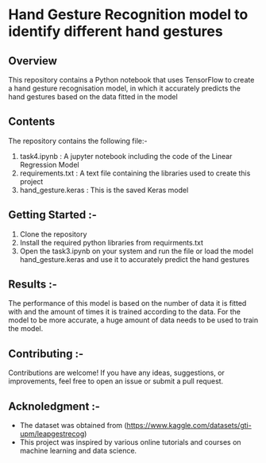 # Hand Gesture Recognition model to identify different hand gestures

## Overview

This repository contains a Python notebook that uses TensorFlow to create a hand gesture recognisation model, in which it accurately predicts the hand gestures based on the data fitted in the model

## Contents

The repository contains the following file:-

1.  task4.ipynb : A jupyter notebook including the code of the Linear Regression Model
2.  requirements.txt : A text file containing the libraries used to create this project
3.  hand_gesture.keras : This is the saved Keras model

## Getting Started :-

1. Clone the repository
2. Install the required python libraries from requirments.txt
3. Open the task3.ipynb on your system and run the file or load the model hand_gesture.keras and use it to accurately predict the hand gestures

## Results :-

The performance of this model is based on the number of data it is fitted with and the amount of times it is trained according to the data. For the model to be more accurate, a huge amount of data needs to be used to train the model.

## Contributing :-

Contributions are welcome! If you have any ideas, suggestions, or improvements, feel free to open an issue or submit a pull request.

## Acknoledgment :-

- The dataset was obtained from (https://www.kaggle.com/datasets/gti-upm/leapgestrecog)
- This project was inspired by various online tutorials and courses on machine learning and data science.

